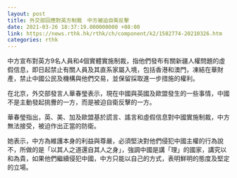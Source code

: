 ```yaml
---
layout: post
title: 外交部回應對英方制裁　中方被迫自衛反擊
date: 2021-03-26 18:37:19.000000000 +08:00
link: https://news.rthk.hk/rthk/ch/component/k2/1582774-20210326.htm
categories: rthk
---
```


中方宣布對英方9名人員和4個實體實施制裁，指他們發布有關新疆人權問題的虛假信息，即日起禁止有關人員及其直系家屬入境，包括香港和澳門，凍結在華財產，禁止中國公民及機構與他們交易，並保留採取進一步措施的權利。

在北京，外交部發言人華春瑩表示，現在中國與英國及歐盟發生的一些事情，中國不是主動發起挑釁的一方，而是被迫自衛反擊的一方。

華春瑩指出，英、美、加及歐盟基於謊言、謠言和虛假信息對中國實施制裁，中方無法接受，被迫作出正當的防衛。

她表示，中方為維護本身的利益與尊嚴，必須堅決對他們侵犯中國主權的行為說不，所做的是「以其人之道還自其人之身」，強調中國是講「理」的國家，講究以和為貴，如果他們繼續侵犯中國，中方只能以自己的方式，表明鮮明的態度及堅定的立場。
